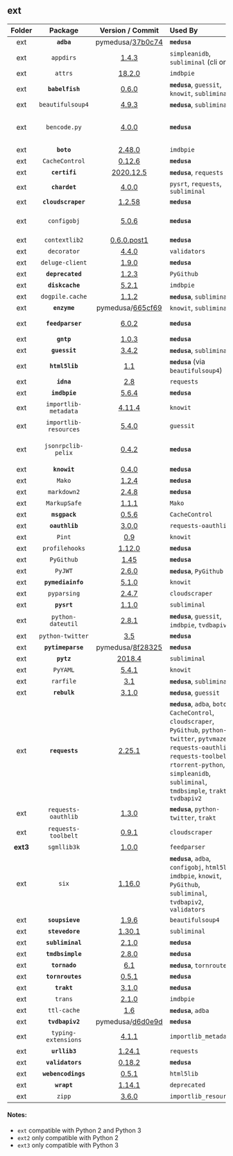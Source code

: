 ## ext
Folder | Package | Version / Commit | Used By | Notes / Modules
:----: | :-----: | :--------------: | :------ | :--------------
ext | **`adba`** | pymedusa/[37b0c74](https://github.com/pymedusa/adba/tree/37b0c74e76b40b3dbde29e71da75a1808eb121de) | **`medusa`** | -
ext | `appdirs` | [1.4.3](https://pypi.org/project/appdirs/1.4.3/) | `simpleanidb`, `subliminal` (cli only) | File: `appdirs.py`
ext | `attrs` | [18.2.0](https://pypi.org/project/attrs/18.2.0/) | `imdbpie` | Module: `attr`
ext | **`babelfish`** | [0.6.0](https://pypi.org/project/babelfish/0.6.0/) | **`medusa`**, `guessit`, `knowit`, `subliminal` | -
ext | `beautifulsoup4` | [4.9.3](https://pypi.org/project/beautifulsoup4/4.9.3/) | **`medusa`**, `subliminal` | Module: `bs4`
ext | `bencode.py` | [4.0.0](https://pypi.org/project/bencode.py/4.0.0/) | **`medusa`** | Modules: `bencodepy`, `bencode`<br>Monkey-patched, see `medusa/init/__init__.py`
ext | **`boto`** | [2.48.0](https://pypi.org/project/boto/2.48.0/) | `imdbpie` | -
ext | `CacheControl` | [0.12.6](https://pypi.org/project/CacheControl/0.12.6/) | **`medusa`** | Module: `cachecontrol`
ext | **`certifi`** | [2020.12.5](https://pypi.org/project/certifi/2020.12.5/) | **`medusa`**, `requests` | -
ext | **`chardet`** | [4.0.0](https://pypi.org/project/chardet/4.0.0/) | `pysrt`, `requests`, `subliminal` | -
ext | **`cloudscraper`** | [1.2.58](https://pypi.org/project/cloudscraper/1.2.58/) | **`medusa`** | -
ext | `configobj` | [5.0.6](https://pypi.org/project/configobj/5.0.6/) | **`medusa`** | Modules: `configobj.py`, `validate.py`, `_version.py`
ext | `contextlib2` | [0.6.0.post1](https://pypi.org/project/contextlib2/0.6.0.post1/) | **`medusa`** | File: `contextlib2.py`
ext | `decorator` | [4.4.0](https://pypi.org/project/decorator/4.4.0/) | `validators` | File: `decorator.py`
ext | `deluge-client` | [1.9.0](https://pypi.org/project/deluge-client/1.9.0/) | **`medusa`** | Module: `deluge_client`
ext | **`deprecated`** | [1.2.3](https://pypi.org/project/deprecated/1.2.3/) | `PyGithub` | -
ext | **`diskcache`** | [5.2.1](https://pypi.org/project/diskcache/5.2.1/) | `imdbpie` | -
ext | `dogpile.cache` | [1.1.2](https://pypi.org/project/dogpile.cache/1.1.2/) | **`medusa`**, `subliminal` | Module: `dogpile`
ext | **`enzyme`** | pymedusa/[665cf69](https://github.com/pymedusa/enzyme/tree/665cf6948aab1c249dcc99bd9624a81d17b3302a) | `knowit`, `subliminal` | -
ext | **`feedparser`** | [6.0.2](https://pypi.org/project/feedparser/6.0.2/) | **`medusa`** | Requires `sgmllib3k` on Python 3
ext | **`gntp`** | [1.0.3](https://pypi.org/project/gntp/1.0.3/) | **`medusa`** | -
ext | **`guessit`** | [3.4.2](https://pypi.org/project/guessit/3.4.2/) | **`medusa`**, `subliminal` | -
ext | **`html5lib`** | [1.1](https://pypi.org/project/html5lib/1.1/) | **`medusa`** (via `beautifulsoup4`) | -
ext | **`idna`** | [2.8](https://pypi.org/project/idna/2.8/) | `requests` | -
ext | **`imdbpie`** | [5.6.4](https://pypi.org/project/imdbpie/5.6.4/) | **`medusa`** | -
ext | `importlib-metadata` | [4.11.4](https://pypi.org/project/importlib-metadata/4.11.4/) | `knowit` | Module: `importlib_metadata`
ext | `importlib-resources` | [5.4.0](https://pypi.org/project/importlib-resources/5.4.0/) | `guessit` | Module: `importlib_resources`
ext | `jsonrpclib-pelix` | [0.4.2](https://pypi.org/project/jsonrpclib-pelix/0.4.2/) | **`medusa`** | Module: `jsonrpclib` / Used by guessit on python version < 3.9`
ext | **`knowit`** | [0.4.0](https://github.com/ratoaq2/knowit/tree/0.4.0) | **`medusa`** | -
ext | `Mako` | [1.2.4](https://pypi.org/project/Mako/1.2.4/) | **`medusa`** | Module: `mako`
ext | `markdown2` | [2.4.8](https://pypi.org/project/markdown2/2.4.8/) | **`medusa`** | File: `markdown2.py`
ext | `MarkupSafe` | [1.1.1](https://pypi.org/project/MarkupSafe/1.1.1/) | `Mako` | Module: `markupsafe`
ext | **`msgpack`** | [0.5.6](https://pypi.org/project/msgpack/0.5.6/) | `CacheControl` | -
ext | **`oauthlib`** | [3.0.0](https://pypi.org/project/oauthlib/3.0.0/) | `requests-oauthlib` | -
ext | `Pint` | [0.9](https://pypi.org/project/Pint/0.9/) | `knowit` | Module: `pint`
ext | `profilehooks` | [1.12.0](https://pypi.org/project/profilehooks/1.12.0/) | **`medusa`** | File: `profilehooks.py`
ext | `PyGithub` | [1.45](https://pypi.org/project/PyGithub/1.45/) | **`medusa`** | Module: `github`
ext | `PyJWT` | [2.6.0](https://pypi.org/project/PyJWT/2.6.0/) | **`medusa`**, `PyGithub` | Module: `jwt`
ext | **`pymediainfo`** | [5.1.0](https://pypi.org/project/pymediainfo/5.1.0/) | `knowit` | -
ext | `pyparsing` | [2.4.7](https://pypi.org/project/pyparsing/2.4.7/) | `cloudscraper` | File: `pyparsing.py`
ext | **`pysrt`** | [1.1.0](https://pypi.org/project/pysrt/1.1.0/) | `subliminal` | -
ext | `python-dateutil` | [2.8.1](https://pypi.org/project/python-dateutil/2.8.1/) | **`medusa`**, `guessit`, `imdbpie`, `tvdbapiv2` | Module: `dateutil`
ext | `python-twitter` | [3.5](https://pypi.org/project/python-twitter/3.5/) | **`medusa`** | Module: `twitter`
ext | **`pytimeparse`** | pymedusa/[8f28325](https://github.com/pymedusa/pytimeparse/tree/8f2832597235c6ec98c44de4dab3274927f67e29) | **`medusa`** | -
ext | **`pytz`** | [2018.4](https://pypi.org/project/pytz/2018.4/) | `subliminal` | -
ext | `PyYAML` | [5.4.1](https://pypi.org/project/PyYAML/5.4.1/) | `knowit` | Modules: `_yaml`, `yaml`
ext | `rarfile` | [3.1](https://pypi.org/project/rarfile/3.1/) | **`medusa`**, `subliminal` | File: `rarfile.py`
ext | **`rebulk`** | [3.1.0](https://pypi.org/project/rebulk/3.1.0/) | **`medusa`**, `guessit` | -
ext | **`requests`** | [2.25.1](https://pypi.org/project/requests/2.25.1/) | **`medusa`**, `adba`, `boto`, `CacheControl`, `cloudscraper`, `PyGithub`, `python-twitter`, `pytvmaze`, `requests-oauthlib`, `requests-toolbelt`, `rtorrent-python`, `simpleanidb`, `subliminal`, `tmdbsimple`, `trakt`, `tvdbapiv2` | -
ext | `requests-oauthlib` | [1.3.0](https://pypi.org/project/requests-oauthlib/1.3.0/) | **`medusa`**, `python-twitter`, `trakt` | Module: `requests_oauthlib`
ext | `requests-toolbelt` | [0.9.1](https://pypi.org/project/requests-toolbelt/0.9.1/) | `cloudscraper` | Module: `requests_toolbelt`
**ext3** | `sgmllib3k` | [1.0.0](https://pypi.org/project/sgmllib3k/1.0.0/) | `feedparser` | File: `sgmllib.py`
ext | `six` | [1.16.0](https://pypi.org/project/six/1.16.0/) | **`medusa`**, `adba`, `configobj`, `html5lib`, `imdbpie`, `knowit`, `PyGithub`, `subliminal`, `tvdbapiv2`, `validators` | File: `six.py`
ext | **`soupsieve`** | [1.9.6](https://pypi.org/project/soupsieve/1.9.6/) | `beautifulsoup4` | -
ext | **`stevedore`** | [1.30.1](https://pypi.org/project/stevedore/1.30.1/) | `subliminal` | -
ext | **`subliminal`** | [2.1.0](https://pypi.org/project/subliminal/2.1.0/) | **`medusa`** | -
ext | **`tmdbsimple`** | [2.8.0](https://pypi.org/project/tmdbsimple/2.8.0/) | **`medusa`** | -
ext | **`tornado`** | [6.1](https://pypi.org/project/tornado/6.1/) | **`medusa`**, `tornroutes` | -
ext | **`tornroutes`** | [0.5.1](https://pypi.org/project/tornroutes/0.5.1/) | **`medusa`** | -
ext | **`trakt`** | [3.1.0](https://pypi.org/project/trakt/3.1.0/) | **`medusa`** | -
ext | `trans` | [2.1.0](https://pypi.org/project/trans/2.1.0/) | `imdbpie` | File: `trans.py`
ext | `ttl-cache` | [1.6](https://pypi.org/project/ttl-cache/1.6/) | **`medusa`**, `adba` | File: `ttl_cache.py`
ext | **`tvdbapiv2`** | pymedusa/[d6d0e9d](https://github.com/pymedusa/tvdbv2/tree/d6d0e9d98071c2d646beb997b336edbb0e98dfb7) | **`medusa`** | -
ext | `typing-extensions` | [4.1.1](https://pypi.org/project/typing-extensions/4.1.1/) | `importlib_metadata` | File: `typing_extensions.py`
ext | **`urllib3`** | [1.24.1](https://pypi.org/project/urllib3/1.24.1/) | `requests` | -
ext | **`validators`** | [0.18.2](https://pypi.org/project/validators/0.18.2/) | **`medusa`** | -
ext | **`webencodings`** | [0.5.1](https://pypi.org/project/webencodings/0.5.1/) | `html5lib` | -
ext | **`wrapt`** | [1.14.1](https://pypi.org/project/wrapt/1.14.1/) | `deprecated` | -
ext | `zipp` | [3.6.0](https://pypi.org/project/zipp/3.6.0/) | `importlib_resources` | File: `zipp.py`

#### Notes:
- `ext` compatible with Python 2 and Python 3
- `ext2` only compatible with Python 2
- `ext3` only compatible with Python 3
